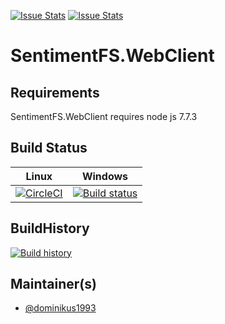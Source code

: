 [![Issue Stats](http://issuestats.com/github/dominikus1993/SentimentFS.WebClient/badge/issue)](http://issuestats.com/github/SentimentalAnalysisML/SentimentalAnalysisML.NaiveBayes)
[![Issue Stats](http://issuestats.com/github/dominikus1993/SentimentFS.WebClient/badge/pr)](http://issuestats.com/github/SentimentalAnalysisML/SentimentalAnalysisML.NaiveBayes)

# SentimentFS.WebClient

## Requirements

SentimentFS.WebClient requires node js 7.7.3

## Build Status

Linux | Windows
---- | ----
[![CircleCI](https://circleci.com/gh/dominikus1993/SentimentFS.WebClient.svg?style=svg)](https://circleci.com/gh/dominikus1993/SentimentFS.WebClient) | [![Build status](https://ci.appveyor.com/api/projects/status/hx3kj052fv5v317i?svg=true)](https://ci.appveyor.com/project/dominikus1993/sentimentfs-webclient)


## BuildHistory
[![Build history](https://buildstats.info/appveyor/chart/dominikus1993/sentimentfs-webclient)](https://ci.appveyor.com/project/dominikus1993/sentimentfs-webclient/history)

## Maintainer(s)

- [@dominikus1993](https://github.com/dominikus1993)